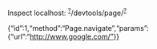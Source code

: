 Inspect localhost: <sup>[?](http://localhost:9221)</sup>/devtools/page/<sup>[?](http://localhost:9222)</sup>

{“id”:1,“method”:“Page.navigate”,“params”: {“url”:“http://www.google.com/”}}
